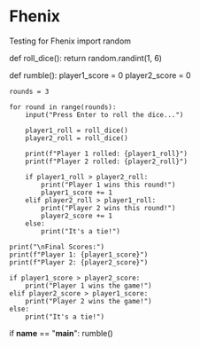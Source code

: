 # Fhenix
Testing for Fhenix
import random

def roll_dice():
    return random.randint(1, 6)

def rumble():
    player1_score = 0
    player2_score = 0

    rounds = 3

    for round in range(rounds):
        input("Press Enter to roll the dice...")
        
        player1_roll = roll_dice()
        player2_roll = roll_dice()
        
        print(f"Player 1 rolled: {player1_roll}")
        print(f"Player 2 rolled: {player2_roll}")
        
        if player1_roll > player2_roll:
            print("Player 1 wins this round!")
            player1_score += 1
        elif player2_roll > player1_roll:
            print("Player 2 wins this round!")
            player2_score += 1
        else:
            print("It's a tie!")
    
    print("\nFinal Scores:")
    print(f"Player 1: {player1_score}")
    print(f"Player 2: {player2_score}")

    if player1_score > player2_score:
        print("Player 1 wins the game!")
    elif player2_score > player1_score:
        print("Player 2 wins the game!")
    else:
        print("It's a tie!")

if __name__ == "__main__":
    rumble()
